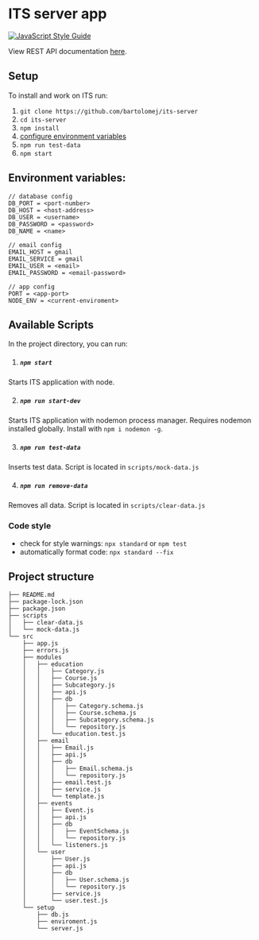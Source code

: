 # ITS server app
[![JavaScript Style Guide](https://img.shields.io/badge/code_style-standard-brightgreen.svg)](https://standardjs.com)

View REST API documentation [here](https://stoplight.io/p/docs/gh/bartolomej/its-server).

## Setup

To install and work on ITS run:
1. `git clone https://github.com/bartolomej/its-server`
2. `cd its-server`
3. `npm install`
4. [configure environment variables](https://www.npmjs.com/package/dotenv#usage)
5. `npm run test-data`
6. `npm start`

## Environment variables:

```
// database config
DB_PORT = <port-number>
DB_HOST = <host-address>
DB_USER = <username>
DB_PASSWORD = <password>
DB_NAME = <name>

// email config
EMAIL_HOST = gmail
EMAIL_SERVICE = gmail
EMAIL_USER = <email>
EMAIL_PASSWORD = <email-password>

// app config
PORT = <app-port>
NODE_ENV = <current-enviroment>
```

## Available Scripts

In the project directory, you can run:

1. ##### `npm start`
Starts ITS application with node.

2. ##### `npm run start-dev`
Starts ITS application with nodemon process manager. 
Requires nodemon installed globally.
Install with `npm i nodemon -g`.

3. ##### `npm run test-data`
Inserts test data. Script is located in `scripts/mock-data.js`

4. ##### `npm run remove-data`
Removes all data. Script is located in `scripts/clear-data.js`

### Code style

- check for style warnings: `npx standard` or `npm test`
- automatically format code: `npx standard --fix`

## Project structure

```
├── README.md
├── package-lock.json
├── package.json
├── scripts
│   ├── clear-data.js
│   └── mock-data.js
└── src
    ├── app.js
    ├── errors.js
    ├── modules
    │   ├── education
    │   │   ├── Category.js
    │   │   ├── Course.js
    │   │   ├── Subcategory.js
    │   │   ├── api.js
    │   │   ├── db
    │   │   │   ├── Category.schema.js
    │   │   │   ├── Course.schema.js
    │   │   │   ├── Subcategory.schema.js
    │   │   │   └── repository.js
    │   │   └── education.test.js
    │   ├── email
    │   │   ├── Email.js
    │   │   ├── api.js
    │   │   ├── db
    │   │   │   ├── Email.schema.js
    │   │   │   └── repository.js
    │   │   ├── email.test.js
    │   │   ├── service.js
    │   │   └── template.js
    │   ├── events
    │   │   ├── Event.js
    │   │   ├── api.js
    │   │   ├── db
    │   │   │   ├── EventSchema.js
    │   │   │   └── repository.js
    │   │   └── listeners.js
    │   └── user
    │       ├── User.js
    │       ├── api.js
    │       ├── db
    │       │   ├── User.schema.js
    │       │   └── repository.js
    │       ├── service.js
    │       └── user.test.js
    └── setup
        ├── db.js
        ├── enviroment.js
        └── server.js
```
